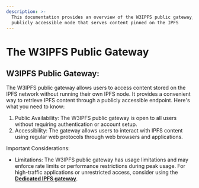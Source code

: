 ```yaml
---
description: >-
  This documentation provides an overview of the W3IPFS public gateway, a
  publicly accessible node that serves content pinned on the IPFS
---
```


# The W3IPFS Public Gateway

## W3IPFS Public Gateway:

The W3IPFS public gateway allows users to access content stored on the IPFS network without running their own IPFS node. It provides a convenient way to retrieve IPFS content through a publicly accessible endpoint. Here's what you need to know:

1. Public Availability: The W3IPFS public gateway is open to all users without requiring authentication or account setup.
2. Accessibility: The gateway allows users to interact with IPFS content using regular web protocols through web browsers and applications.

Important Considerations:

* Limitations: The W3IPFS public gateway has usage limitations and may enforce rate limits or performance restrictions during peak usage. For high-traffic applications or unrestricted access, consider using the [**Dedicated IPFS gateway**](dedicated-gateways.md).
